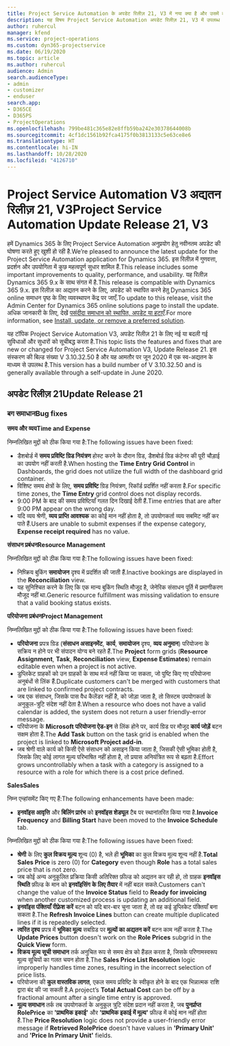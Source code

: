 ```yaml
---
title: Project Service Automation के अपडेट रिलीज़ 21, V3 में नया क्या है और उसमें क्या परिवर्तन हुआ है
description: यह विषय Project Service Automation अपडेट रिलीज़ 21, V3 में उपलब्ध सुविधाओं और सुधारों को सूचीबद्ध करता है.
author: ruhercul
manager: kfend
ms.service: project-operations
ms.custom: dyn365-projectservice
ms.date: 06/19/2020
ms.topic: article
ms.author: ruhercul
audience: Admin
search.audienceType:
- admin
- customizer
- enduser
search.app:
- D365CE
- D365PS
- ProjectOperations
ms.openlocfilehash: 799be481c365e82e8ffb59ba242e30378644008b
ms.sourcegitcommit: 4cf1dc1561b92fca4175f0b3813133c5e63ce8e6
ms.translationtype: HT
ms.contentlocale: hi-IN
ms.lasthandoff: 10/28/2020
ms.locfileid: "4126710"
---
```

# <a name="project-service-automation-update-release-21-v3"></a><span data-ttu-id="a6d93-103">Project Service Automation V3 अद्यतन रिलीज़ 21, V3</span><span class="sxs-lookup"><span data-stu-id="a6d93-103">Project Service Automation Update Release 21, V3</span></span>

<span data-ttu-id="a6d93-104">हमें Dynamics 365 के लिए Project Service Automation अनुप्रयोग हेतु नवीनतम अपडेट की घोषणा करते हुए खुशी हो रही है.</span><span class="sxs-lookup"><span data-stu-id="a6d93-104">We’re pleased to announce the latest update for the Project Service Automation application for Dynamics 365.</span></span> <span data-ttu-id="a6d93-105">इस रिलीज़ में गुणवत्ता, प्रदर्शन और उपयोगिता में कुछ महत्वपूर्ण सुधार शामिल हैं.</span><span class="sxs-lookup"><span data-stu-id="a6d93-105">This release includes some important improvements to quality, performance, and usability.</span></span> <span data-ttu-id="a6d93-106">यह रिलीज़ Dynamics 365 9.x के साथ संगत में है.</span><span class="sxs-lookup"><span data-stu-id="a6d93-106">This release is compatible with Dynamics 365 9.x.</span></span> <span data-ttu-id="a6d93-107">इस रिलीज़ का अद्यतन करने के लिए, अपडेट को स्थापित करने हेतु Dynamics 365 online समाधन पृष्ठ के लिए व्यवस्थापन केंद्र पर जाएँ.</span><span class="sxs-lookup"><span data-stu-id="a6d93-107">To update to this release, visit the Admin Center for Dynamics 365 online solutions page to install the update.</span></span> <span data-ttu-id="a6d93-108">अधिक जानकारी के लिए, देखें [पसंदीदा समाधान को स्थापित, अपडेट या हटाएँ](https://docs.microsoft.com/power-platform/admin/install-remove-preferred-solution).</span><span class="sxs-lookup"><span data-stu-id="a6d93-108">For more information, see [Install, update, or remove a preferred solution](https://docs.microsoft.com/power-platform/admin/install-remove-preferred-solution).</span></span>

<span data-ttu-id="a6d93-109">यह टॉपिक Project Service Automation V3, अपडेट रिलीज़ 21 के लिए नई या बदली गई सुविधाओं और सुधारों को सूचीबद्ध करता है.</span><span class="sxs-lookup"><span data-stu-id="a6d93-109">This topic lists the features and fixes that are new or changed for Project Service Automation V3, Update Release 21.</span></span> <span data-ttu-id="a6d93-110">इस संस्करण की बिल्ड संख्या V 3.10.32.50 है और यह आमतौर पर जून 2020 में एक स्व-अद्यतन के माध्यम से उपलब्ध है.</span><span class="sxs-lookup"><span data-stu-id="a6d93-110">This version has a build number of V 3.10.32.50 and is generally available through a self-update in June 2020.</span></span>

## <a name="update-release-21"></a><span data-ttu-id="a6d93-111">अपडेट रिलीज़ 21</span><span class="sxs-lookup"><span data-stu-id="a6d93-111">Update Release 21</span></span>

### <a name="bug-fixes"></a><span data-ttu-id="a6d93-112">बग समाधान</span><span class="sxs-lookup"><span data-stu-id="a6d93-112">Bug fixes</span></span>

<span data-ttu-id="a6d93-113">**समय और व्यय**</span><span class="sxs-lookup"><span data-stu-id="a6d93-113">**Time and Expense**</span></span>

<span data-ttu-id="a6d93-114">निम्नलिखित मुद्दों को ठीक किया गया है:</span><span class="sxs-lookup"><span data-stu-id="a6d93-114">The following issues have been fixed:</span></span>

- <span data-ttu-id="a6d93-115">डैशबोर्ड में **समय प्रविष्टि ग्रिड नियंत्रण** होस्ट करने के दौरान ग्रिड, डैशबोर्ड ग्रिड कंटेनर की पूरी चौड़ाई का उपयोग नहीं करती है.</span><span class="sxs-lookup"><span data-stu-id="a6d93-115">When hosting the **Time Entry Grid Control** in Dashboards, the grid does not utilize the full width of the dashboard grid container.</span></span>
- <span data-ttu-id="a6d93-116">विशिष्ट समय क्षेत्रों के लिए, **समय प्रविष्टि** ग्रिड नियंत्रण, रिकॉर्ड प्रदर्शित नहीं करता है.</span><span class="sxs-lookup"><span data-stu-id="a6d93-116">For specific time zones, the **Time Entry** grid control does not display records.</span></span>
- <span data-ttu-id="a6d93-117">9:00 PM के बाद की समय प्रविष्टियाँ गलत दिन दिखाई देती हैं.</span><span class="sxs-lookup"><span data-stu-id="a6d93-117">Time entries that are after 9:00 PM appear on the wrong day.</span></span>
- <span data-ttu-id="a6d93-118">यदि व्यय श्रेणी, **व्यय प्राप्ति आवश्यक** का कोई मान नहीं होता है, तो उपयोगकर्ता व्यय सबमिट नहीं कर पाते हैं.</span><span class="sxs-lookup"><span data-stu-id="a6d93-118">Users are unable to submit expenses if the expense category, **Expense receipt required** has no value.</span></span>

<span data-ttu-id="a6d93-119">**संसाधन प्रबंधन**</span><span class="sxs-lookup"><span data-stu-id="a6d93-119">**Resource Management**</span></span>

<span data-ttu-id="a6d93-120">निम्नलिखित मुद्दों को ठीक किया गया है:</span><span class="sxs-lookup"><span data-stu-id="a6d93-120">The following issues have been fixed:</span></span>

- <span data-ttu-id="a6d93-121">निष्क्रिय बुकिंग **समायोजन** दृश्य में प्रदर्शित की जाती हैं.</span><span class="sxs-lookup"><span data-stu-id="a6d93-121">Inactive bookings are displayed in the **Reconciliation** view.</span></span>
- <span data-ttu-id="a6d93-122">यह सुनिश्चित करने के लिए कि एक मान्य बुकिंग स्थिति मौजूद है, जेनेरिक संसाधन पूर्ति में प्रमाणीकरण मौजूद नहीं था.</span><span class="sxs-lookup"><span data-stu-id="a6d93-122">Generic resource fulfillment was missing validation to ensure that a valid booking status exists.</span></span>

<span data-ttu-id="a6d93-123">**परियोजना प्रबंधन**</span><span class="sxs-lookup"><span data-stu-id="a6d93-123">**Project Management**</span></span>

<span data-ttu-id="a6d93-124">निम्नलिखित मुद्दों को ठीक किया गया है:</span><span class="sxs-lookup"><span data-stu-id="a6d93-124">The following issues have been fixed:</span></span>

- <span data-ttu-id="a6d93-125">**परियोजना** प्रपत्र ग्रिड (**संसाधन असाइनमेंट**, **कार्य**, **समायोजन** दृश्य, **व्यय अनुमान**) परियोजना के सक्रिय न होने पर भी संपादन योग्य बने रहते हैं.</span><span class="sxs-lookup"><span data-stu-id="a6d93-125">The **Project** form grids (**Resource Assignment**, **Task**, **Reconciliation** view, **Expense Estimates**) remain editable even when a project is not active.</span></span>
- <span data-ttu-id="a6d93-126">डुप्लिकेट ग्राहकों को उन ग्राहकों के साथ मर्ज नहीं किया जा सकता, जो पुष्टि किए गए परियोजना अनुबंधों से लिंक हैं.</span><span class="sxs-lookup"><span data-stu-id="a6d93-126">Duplicate customers can't be merged with customers that are linked to confirmed project contracts.</span></span>
- <span data-ttu-id="a6d93-127">जब एक संसाधन, जिसके पास वैध कैलेंडर नहीं है, को जोड़ा जाता है, तो सिस्टम उपयोगकर्ता के अनुकूल-त्रुटि संदेश नहीं देता है.</span><span class="sxs-lookup"><span data-stu-id="a6d93-127">When a resource who does not have a valid calendar is added, the system does not return a user friendly-error message.</span></span>
- <span data-ttu-id="a6d93-128">परियोजना के **Microsoft परियोजना ऐड-इन** से लिंक होने पर, कार्य ग्रिड पर मौजूद **कार्य जोड़ें** बटन सक्षम होता है.</span><span class="sxs-lookup"><span data-stu-id="a6d93-128">The **Add Task** button on the task grid is enabled when the project is linked to **Microsoft Project add-in**.</span></span>
- <span data-ttu-id="a6d93-129">जब श्रेणी वाले कार्य को किसी ऐसे संसाधन को असाइन किया जाता है, जिसकी ऐसी भूमिका होती है, जिसके लिए कोई लागत मूल्य परिभाषित नहीं होता है, तो प्रयास अनियंत्रित रूप से बढ़ता है.</span><span class="sxs-lookup"><span data-stu-id="a6d93-129">Effort grows uncontrollably when a task with a category is assigned to a resource with a role for which there is a cost price defined.</span></span>

<span data-ttu-id="a6d93-130">**Sales**</span><span class="sxs-lookup"><span data-stu-id="a6d93-130">**Sales**</span></span>

<span data-ttu-id="a6d93-131">निम्न एन्हांसमेंट किए गए हैं:</span><span class="sxs-lookup"><span data-stu-id="a6d93-131">The following enhancements have been made:</span></span>

- <span data-ttu-id="a6d93-132">**इनवॉइस आवृत्ति** और **बिलिंग प्रारंभ** को **इनवॉइस शेड्यूल** टैब पर स्थानांतरित किया गया है.</span><span class="sxs-lookup"><span data-stu-id="a6d93-132">**Invoice Frequency** and **Billing Start** have been moved to the **Invoice Schedule** tab.</span></span>

<span data-ttu-id="a6d93-133">निम्नलिखित मुद्दों को ठीक किया गया है:</span><span class="sxs-lookup"><span data-stu-id="a6d93-133">The following issues have been fixed:</span></span>

- <span data-ttu-id="a6d93-134">**श्रेणी** के लिए **कुल विक्रय मूल्य** शून्य (0) है, भले ही **भूमिका** का कुल विक्रय मूल्य शून्य नहीं है.</span><span class="sxs-lookup"><span data-stu-id="a6d93-134">**Total Sales Price** is zero (0) for **Category** even though **Role** has a total sales price that is not zero.</span></span>
- <span data-ttu-id="a6d93-135">जब कोई अन्य अनुकूलित प्रक्रिया किसी अतिरिक्त फ़ील्ड को अद्यतन कर रही हो, तो ग्राहक **इनवॉइस स्थिति** फ़ील्ड के मान को **इनवॉइसिंग के लिए तैयार** में नहीं बदल सकते.</span><span class="sxs-lookup"><span data-stu-id="a6d93-135">Customers can't change the value of the **Invoice Status** field to **Ready for invoicing** when another customized process is updating an additional field.</span></span>
- <span data-ttu-id="a6d93-136">**इनवॉइस पंक्तियाँ रीफ़्रेश करें** बटन को यदि बार-बार चुना जाता है, तो वह कई डुप्लिकेट पंक्तियाँ बना सकता है.</span><span class="sxs-lookup"><span data-stu-id="a6d93-136">The **Refresh Invoice Lines** button can create multiple duplicated lines if it is repeatedly selected.</span></span>
- <span data-ttu-id="a6d93-137">**त्वरित दृश्य** प्रपत्र में **भूमिका मूल्य** सबग्रिड पर **मूल्यों का अद्यतन करें** बटन काम नहीं करता है.</span><span class="sxs-lookup"><span data-stu-id="a6d93-137">The **Update Prices** button doesn't work on the **Role Prices** subgrid in the **Quick View** form.</span></span>
- <span data-ttu-id="a6d93-138">**विक्रय मूल्य सूची समाधान** तर्क अनुचित रूप से समय क्षेत्र को हैंडल करता है, जिसके परिणामस्वरूप मूल्य सूचियों का गलत चयन होता है.</span><span class="sxs-lookup"><span data-stu-id="a6d93-138">The **Sales Price List Resolution** logic improperly handles time zones, resulting in the incorrect selection of price lists.</span></span>
- <span data-ttu-id="a6d93-139">परियोजना की **कुल वास्तविक लागत**, एकल समय प्रविष्टि के स्वीकृत होने के बाद एक भिन्नात्मक राशि द्वारा बंद की जा सकती है.</span><span class="sxs-lookup"><span data-stu-id="a6d93-139">A project’s **Total Actual Cost** can be off by a fractional amount after a single time entry is approved.</span></span>
- <span data-ttu-id="a6d93-140">**मूल्य समाधान** तर्क तब उपयोगकर्ता के अनुकूल त्रुटि संदेश प्रदान नहीं करता है, जब **पुनर्प्राप्त RolePrice** का **'प्राथमिक इकाई'** और **'प्राथमिक इकाई में मूल्य'** फ़ील्ड में कोई मान नहीं होता है.</span><span class="sxs-lookup"><span data-stu-id="a6d93-140">The **Price Resolution** logic does not provide a user-friendly error message if **Retrieved RolePrice** doesn't have values in **'Primary Unit'** and **'Price In Primary Unit'** fields.</span></span>
